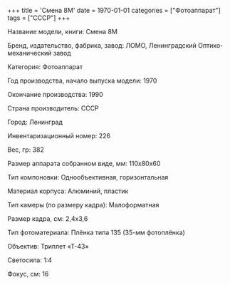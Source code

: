 +++
title = 'Смена 8М'
date = 1970-01-01
categories = ["Фотоаппарат"]
tags = ["СССР"]
+++

Название модели, книги: Смена 8М

Бренд, издательство, фабрика, завод: ЛОМО, Ленинградский Оптико-механический завод

Категория: Фотоаппарат

Год производства, начало выпуска модели: 1970

Окончание производства: 1990

Страна производитель: СССР

Город: Ленинград

Инвентаризационный номер: 226

Вес, гр: 382

Размер аппарата  собранном виде, мм: 110х80х60

Тип компоновки: Однообъективная, горизонтальная

Материал корпуса: Алюминий, пластик

Тип камеры (по размеру кадра): Малоформатная

Размер кадра, см: 2,4x3,6

Тип фотоматериала: Плёнка типа 135 (35-мм фотоплёнка)

Объектив: Триплет «Т-43»

Светосила: 1:4

Фокус, см: 16

